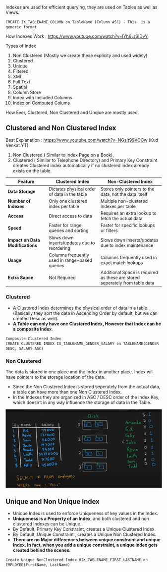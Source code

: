 Indexes are used for efficient querying, they are used on Tables as well as Views.

```
CREATE IX_TABLENAME_COLUMN on TableName (Column ASC) - This  is a generic format
```

How Indexes Work : https://www.youtube.com/watch?v=lYh6LrSIDvY

Types of Index

1. Non Clustered (Mostly we create these explicity and used widely)
2. Clustered
3. Unique
4. Filtered
5. XML
6. Full Text
7. Spatial
8. Column Store
9. Index with Included Columns
10. Index on Computed Colums

How Ever, Clustered, Non Clustered and Unqiue are mostly used.

## Clustered and Non Clustered Index
Best Explanation : https://www.youtube.com/watch?v=NGslt99VOCw (Kud Venkat YT)
1. Non Clustered ( Similar to index Page on a Book),
2. Clustered ( Similar to Telephone Directory) and Primary Key Constraint creates Clustered index automatically if no clustered index already exists on the table.

| **Feature**                      | **Clustered Index**                            | **Non-Clustered Index**                                                     |
| -------------------------------- | ---------------------------------------------- | --------------------------------------------------------------------------- |
| **Data Storage**                 | Dictates physical order of data in the table   | Stores only pointers to the data, not the data itself                       |
| **Number of Indexes**            | Only one clustered index per table             | Multiple non-clustered indexes per table                                    |
| **Access**                       | Direct access to data                          | Requires an extra lookup to fetch the actual data                           |
| **Speed**                        | Faster for range queries and sorting           | Faster for specific lookups or filters                                      |
| **Impact on Data Modifications** | Slows down inserts/updates due to reordering   | Slows down inserts/updates due to index maintenance                         |
| **Usage**                        | Columns frequently used in range-based queries | Columns frequently used in exact match lookups                              |
| **Extra Sapce**                  | Not Required                                   | Additional Space is required as these are stored seperately from table data |

### Clustered

- A Clustered Index determines the physical order of data in a table. (Basically they sort the data in Ascending Order by default, but we can created Desc as well). 
- **A Table can only have one Clustered Index, However that Index can be a composite Index**.

```
Composite Clustered Index
CREATE CLUSTERED INDEX IX_TABLENAME_GENDER_SALARY on TABLENAME(GENDER DESC, SALARY ASC)
```

### Non Clustered

The data is stored in one place and the Index in another place. Index will have pointers to the storage location of the data.

- Since the Non Clustered Index is stored seperately from the actual data, a table can have more than one Non Clustered Index.
- In the Indexes they are organized in ASC / DESC order of the Index Key, which doesn't in any way influence the storage of data in the Table.

![](assets/NonClusteredIndexRepresentation.png)

## Unique and Non Unique Index
- Unique Index is used to enforce Uniqueness of key values in the Index.
- __Uniqueness is a Property of an Index__, and both clustered and non clustered Indexes can be Unique.
- By Default, Primary Key Constraint, creates a Unique Clustered Index.
- By Default, Unique Constraint , creates a Unique Non Clustered Index.
- __There are no Major differences between  unique constraint and unique Index. In fact, when you add a unique constraint, a unique index gets created behind the scenes.__

```
Create Unique NonClustered Index UIX_TABLENAME_FIRST_LASTNAME on EMPLOYEE(FirstName, LastName) 
```